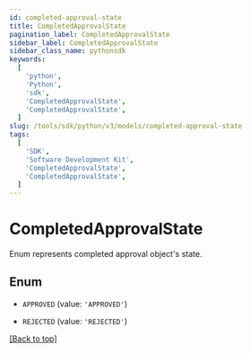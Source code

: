```yaml
---
id: completed-approval-state
title: CompletedApprovalState
pagination_label: CompletedApprovalState
sidebar_label: CompletedApprovalState
sidebar_class_name: pythonsdk
keywords:
  [
    'python',
    'Python',
    'sdk',
    'CompletedApprovalState',
    'CompletedApprovalState',
  ]
slug: /tools/sdk/python/v3/models/completed-approval-state
tags:
  [
    'SDK',
    'Software Development Kit',
    'CompletedApprovalState',
    'CompletedApprovalState',
  ]
---
```


# CompletedApprovalState

Enum represents completed approval object's state.

## Enum

- `APPROVED` (value: `'APPROVED'`)

- `REJECTED` (value: `'REJECTED'`)

[[Back to top]](#)

